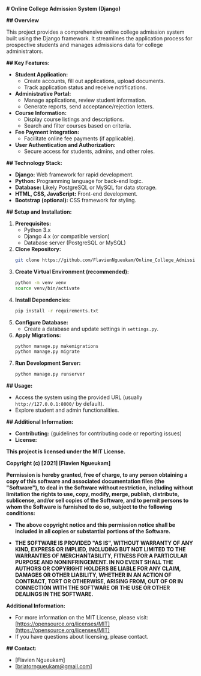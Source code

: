  **# Online College Admission System (Django)**

**## Overview**

This project provides a comprehensive online college admission system built using the Django framework. It streamlines the application process for prospective students and manages admissions data for college administrators.

**## Key Features:**

- **Student Application:**
    - Create accounts, fill out applications, upload documents.
    - Track application status and receive notifications.
- **Administrative Portal:**
    - Manage applications, review student information.
    - Generate reports, send acceptance/rejection letters.
- **Course Information:**
    - Display course listings and descriptions.
    - Search and filter courses based on criteria.
- **Fee Payment Integration:**
    - Facilitate online fee payments (if applicable).
- **User Authentication and Authorization:**
    - Secure access for students, admins, and other roles.

**## Technology Stack:**

- **Django:** Web framework for rapid development.
- **Python:** Programming language for back-end logic.
- **Database:** Likely PostgreSQL or MySQL for data storage.
- **HTML, CSS, JavaScript:** Front-end development.
- **Bootstrap (optional):** CSS framework for styling.

**## Setup and Installation:**

1. **Prerequisites:**
    - Python 3.x
    - Django 4.x (or compatible version)
    - Database server (PostgreSQL or MySQL)
2. **Clone Repository:**
   ```bash
   git clone https://github.com/FlavienNgueukam/Online_College_Admission_System_project_django.git
   ```
3. **Create Virtual Environment (recommended):**
   ```bash
   python -m venv venv
   source venv/bin/activate
   ```
4. **Install Dependencies:**
   ```bash
   pip install -r requirements.txt
   ```
5. **Configure Database:**
   - Create a database and update settings in `settings.py`.
6. **Apply Migrations:**
   ```bash
   python manage.py makemigrations
   python manage.py migrate
   ```
7. **Run Development Server:**
   ```bash
   python manage.py runserver
   ```

**## Usage:**

- Access the system using the provided URL (usually `http://127.0.0.1:8000/` by default).
- Explore student and admin functionalities.

**## Additional Information:**

- **Contributing:** (guidelines for contributing code or reporting issues)
- **License:** 

**This project is licensed under the MIT License.**

**Copyright (c) [2021] [Flavien Ngueukam]**

**Permission is hereby granted, free of charge, to any person obtaining a copy of this software and associated documentation files (the "Software"), to deal in the Software without restriction, including without limitation the rights to use, copy, modify, merge, publish, distribute, sublicense, and/or sell copies of the Software, and to permit persons to whom the Software is furnished to do so, subject to the following conditions:**

* **The above copyright notice and this permission notice shall be included in all copies or substantial portions of the Software.**

* **THE SOFTWARE IS PROVIDED "AS IS", WITHOUT WARRANTY OF ANY KIND, EXPRESS OR IMPLIED, INCLUDING BUT NOT LIMITED TO THE WARRANTIES OF MERCHANTABILITY, FITNESS FOR A PARTICULAR PURPOSE AND NONINFRINGEMENT. IN NO EVENT SHALL THE AUTHORS OR COPYRIGHT HOLDERS BE LIABLE FOR ANY CLAIM, DAMAGES OR OTHER LIABILITY, WHETHER IN AN ACTION OF CONTRACT, TORT OR OTHERWISE, ARISING FROM, OUT OF OR IN CONNECTION WITH THE SOFTWARE OR THE USE OR OTHER DEALINGS IN THE SOFTWARE.**

**Additional Information:**

* For more information on the MIT License, please visit: [https://opensource.org/licenses/MIT](https://opensource.org/licenses/MIT)
* If you have questions about licensing, please contact.

**## Contact:**

- [Flavien Ngueukam]
- [briatorngueukam@gmail.com]

